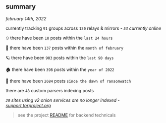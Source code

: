 
## summary
_february 14th, 2022_

currently tracking `91` groups across `130` relays & mirrors - _`53` currently online_

⏲ there have been `10` posts within the `last 24 hours`

🦈 there have been `137` posts within the `month of february`

🪐 there have been `903` posts within the `last 90 days`

🏚 there have been `398` posts within the `year of 2022`

🦕 there have been `2684` posts `since the dawn of ransomwatch`

there are `48` custom parsers indexing posts

_`20` sites using v2 onion services are no longer indexed - [support.torproject.org](https://support.torproject.org/onionservices/v2-deprecation/)_

> see the project [README](https://github.com/thetanz/ransomwatch#ransomwatch--) for backend technicals
